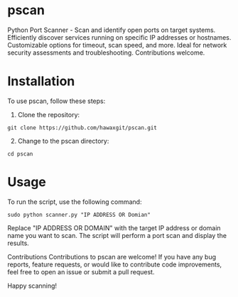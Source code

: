# pscan
Python Port Scanner - Scan and identify open ports on target systems. Efficiently discover services running on specific IP addresses or hostnames. Customizable options for timeout, scan speed, and more. Ideal for network security assessments and troubleshooting. Contributions welcome.

# Installation
To use pscan, follow these steps:

1. Clone the repository:

```
git clone https://github.com/hawaxgit/pscan.git
```
2. Change to the pscan directory:

```
cd pscan

```

# Usage
To run the script, use the following command:

```
sudo python scanner.py "IP ADDRESS OR Domian"
```
Replace "IP ADDRESS OR DOMAIN" with the target IP address or domain name you want to scan. The script will perform a port scan and display the results.

Contributions
Contributions to pscan are welcome! If you have any bug reports, feature requests, or would like to contribute code improvements, feel free to open an issue or submit a pull request.

Happy scanning!
